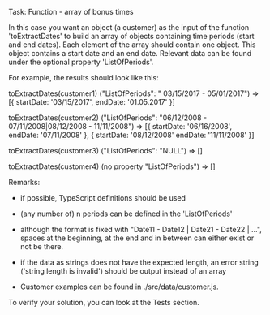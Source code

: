 Task: Function - array of bonus times

In this case you want an object (a customer) as the input of the function
'toExtractDates' to build an array of objects containing time periods (start and end dates).
Each element of the array should contain one object. This object contains a start date and an end date.
Relevant data can be found under the optional property 'ListOfPeriods'.

For example, the results should look like this:

toExtractDates(customer1) ("ListOfPeriods": " 03/15/2017 - 05/01/2017")
=> [{
startDate: '03/15/2017',
endDate: '01.05.2017'
}]

toExtractDates(customer2) ("ListOfPeriods": "06/12/2008 - 07/11/2008|08/12/2008 - 11/11/2008")
=> [{
startDate: '06/16/2008',
endDate: '07/11/2008'
},
{
startDate: '08/12/2008'
endDate: '11/11/2008'
}]

toExtractDates(customer3) ("ListOfPeriods": "NULL")
=> []

toExtractDates(customer4) (no property "ListOfPeriods")
=> []

Remarks:

- if possible, TypeScript definitions should be used
- (any number of) n periods can be defined in the 'ListOfPeriods'
- although the format is fixed with "Date11 - Date12 | Date21 - Date22 | ...", spaces at the beginning, at the end and in between can either exist or not be there.
- if the data as strings does not have the expected length, an error string ('string length is invalid') should be output instead of an array

- Customer examples can be found in ./src/data/customer.js.

To verify your solution, you can look at the Tests section.